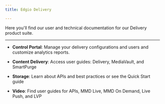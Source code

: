 ```yaml
---
title: Edgio Delivery

---
```


Here you'll find our user and technical documentation for our Delivery product suite.

---

- **Control Portal**: Manage your delivery configurations and users and customize analytics reports.

- **Content Delivery**: Access user guides: Delivery, MediaVault, and SmartPurge

- **Storage**: Learn about APIs and best practices or see the Quick Start guide

- **Video**: Find user guides for APIs, MMD Live, MMD On Demand, Live Push, and LVP
